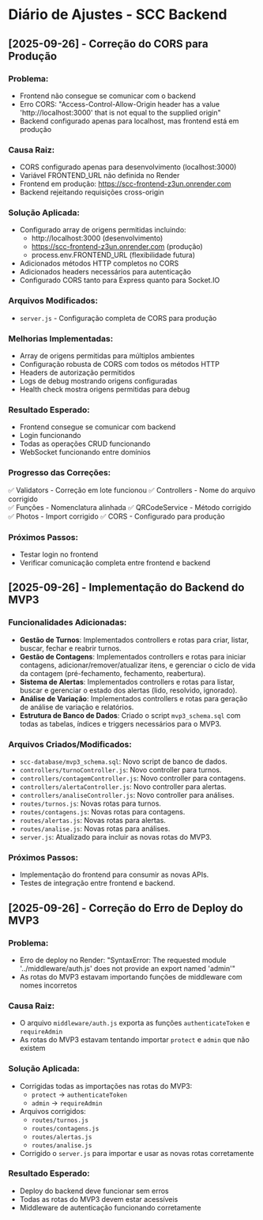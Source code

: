# Diário de Ajustes - SCC Backend

## [2025-09-26] - Correção do CORS para Produção

### Problema:
- Frontend não consegue se comunicar com o backend
- Erro CORS: "Access-Control-Allow-Origin header has a value 'http://localhost:3000' that is not equal to the supplied origin"
- Backend configurado apenas para localhost, mas frontend está em produção

### Causa Raiz:
- CORS configurado apenas para desenvolvimento (localhost:3000)
- Variável FRONTEND_URL não definida no Render
- Frontend em produção: https://scc-frontend-z3un.onrender.com
- Backend rejeitando requisições cross-origin

### Solução Aplicada:
- Configurado array de origens permitidas incluindo:
  - http://localhost:3000 (desenvolvimento)
  - https://scc-frontend-z3un.onrender.com (produção)
  - process.env.FRONTEND_URL (flexibilidade futura)
- Adicionados métodos HTTP completos no CORS
- Adicionados headers necessários para autenticação
- Configurado CORS tanto para Express quanto para Socket.IO

### Arquivos Modificados:
- `server.js` - Configuração completa de CORS para produção

### Melhorias Implementadas:
- Array de origens permitidas para múltiplos ambientes
- Configuração robusta de CORS com todos os métodos HTTP
- Headers de autorização permitidos
- Logs de debug mostrando origens configuradas
- Health check mostra origens permitidas para debug

### Resultado Esperado:
- Frontend consegue se comunicar com backend
- Login funcionando
- Todas as operações CRUD funcionando
- WebSocket funcionando entre domínios

### Progresso das Correções:
✅ Validators - Correção em lote funcionou
✅ Controllers - Nome do arquivo corrigido  
✅ Funções - Nomenclatura alinhada
✅ QRCodeService - Método corrigido
✅ Photos - Import corrigido
✅ CORS - Configurado para produção

### Próximos Passos:
- Testar login no frontend
- Verificar comunicação completa entre frontend e backend




## [2025-09-26] - Implementação do Backend do MVP3

### Funcionalidades Adicionadas:
- **Gestão de Turnos**: Implementados controllers e rotas para criar, listar, buscar, fechar e reabrir turnos.
- **Gestão de Contagens**: Implementados controllers e rotas para iniciar contagens, adicionar/remover/atualizar itens, e gerenciar o ciclo de vida da contagem (pré-fechamento, fechamento, reabertura).
- **Sistema de Alertas**: Implementados controllers e rotas para listar, buscar e gerenciar o estado dos alertas (lido, resolvido, ignorado).
- **Análise de Variação**: Implementados controllers e rotas para geração de análise de variação e relatórios.
- **Estrutura de Banco de Dados**: Criado o script `mvp3_schema.sql` com todas as tabelas, índices e triggers necessários para o MVP3.

### Arquivos Criados/Modificados:
- `scc-database/mvp3_schema.sql`: Novo script de banco de dados.
- `controllers/turnoController.js`: Novo controller para turnos.
- `controllers/contagemController.js`: Novo controller para contagens.
- `controllers/alertaController.js`: Novo controller para alertas.
- `controllers/analiseController.js`: Novo controller para análises.
- `routes/turnos.js`: Novas rotas para turnos.
- `routes/contagens.js`: Novas rotas para contagens.
- `routes/alertas.js`: Novas rotas para alertas.
- `routes/analise.js`: Novas rotas para análises.
- `server.js`: Atualizado para incluir as novas rotas do MVP3.

### Próximos Passos:
- Implementação do frontend para consumir as novas APIs.
- Testes de integração entre frontend e backend.


## [2025-09-26] - Correção do Erro de Deploy do MVP3

### Problema:
- Erro de deploy no Render: "SyntaxError: The requested module '../middleware/auth.js' does not provide an export named 'admin'"
- As rotas do MVP3 estavam importando funções de middleware com nomes incorretos

### Causa Raiz:
- O arquivo `middleware/auth.js` exporta as funções `authenticateToken` e `requireAdmin`
- As rotas do MVP3 estavam tentando importar `protect` e `admin` que não existem

### Solução Aplicada:
- Corrigidas todas as importações nas rotas do MVP3:
  - `protect` → `authenticateToken`
  - `admin` → `requireAdmin`
- Arquivos corrigidos:
  - `routes/turnos.js`
  - `routes/contagens.js`
  - `routes/alertas.js`
  - `routes/analise.js`
- Corrigido o `server.js` para importar e usar as novas rotas corretamente

### Resultado Esperado:
- Deploy do backend deve funcionar sem erros
- Todas as rotas do MVP3 devem estar acessíveis
- Middleware de autenticação funcionando corretamente
